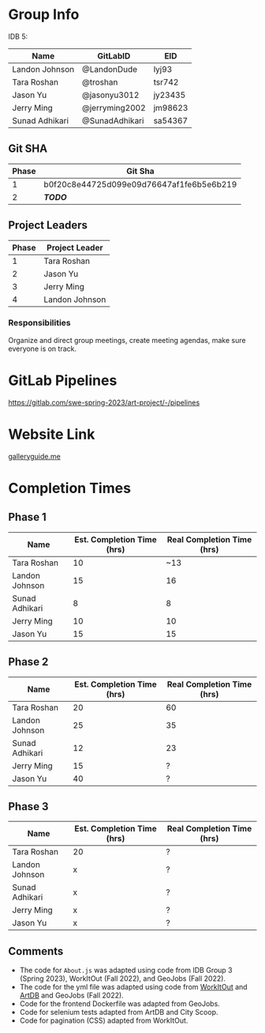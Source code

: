 # Group Info
IDB 5:

| Name             | GitLabID         | EID     |
| ---------------- | ---------------- | ------- |
| Landon Johnson   | @LandonDude      | lyj93   |
| Tara Roshan      | @troshan         | tsr742  |
| Jason Yu         | @jasonyu3012     | jy23435 |
| Jerry Ming       | @jerryming2002   | jm98623 |
| Sunad Adhikari   | @SunadAdhikari   | sa54367 |

## Git SHA

| Phase | Git Sha                                  |
| ----- | ---------------------------------------- |
| 1     | b0f20c8e44725d099e09d76647af1fe6b5e6b219 |
| 2     | ***TODO***                               |

## Project Leaders

| Phase | Project Leader   |
| ----- | ---------------- |
| 1     | Tara Roshan      |
| 2     | Jason Yu         |
| 3     | Jerry Ming       |
| 4     | Landon Johnson   |

### Responsibilities

Organize and direct group meetings, create meeting agendas, make sure everyone is on track.

# GitLab Pipelines

https://gitlab.com/swe-spring-2023/art-project/-/pipelines

# Website Link
[galleryguide.me](http://galleryguide.me)

# Completion Times
## Phase 1

| Name             | Est. Completion Time (hrs) | Real Completion Time (hrs) |
| ---------------- | -------------------------- | -------------------------- |
| Tara Roshan      | 10                         | ~13                        |
| Landon Johnson   | 15                         | 16                         | 
| Sunad Adhikari   | 8                          | 8                          | 
| Jerry Ming       | 10                         | 10                         | 
| Jason Yu         | 15                         | 15                         |

## Phase 2

| Name             | Est. Completion Time (hrs) | Real Completion Time (hrs) |
| ---------------- | -------------------------- | -------------------------- |
| Tara Roshan      | 20                         | 60                         |
| Landon Johnson   |   25                         | 35                          | 
| Sunad Adhikari   | 12                         | 23                         | 
| Jerry Ming       | 15                         | ?                          | 
| Jason Yu         | 40                         | ?                          |

## Phase 3

| Name             | Est. Completion Time (hrs) | Real Completion Time (hrs) |
| ---------------- | -------------------------- | -------------------------- |
| Tara Roshan      | 20                         | ?                          |
| Landon Johnson   | x                          | ?                          | 
| Sunad Adhikari   | x                          | ?                          | 
| Jerry Ming       | x                          | ?                          | 
| Jason Yu         | x                          | ?                          |

## Comments
 - The code for `About.js` was adapted using code from IDB Group 3 (Spring 2023), WorkItOut (Fall 2022), and GeoJobs (Fall 2022).
 - The code for the yml file was adapted using code from [WorkItOut](https://gitlab.com/sriyab/workitout/-/blob/main/.gitlab-ci.yml) and [ArtDB](https://gitlab.com/krent22/idb/-/blob/main/.gitlab-ci.yml) and GeoJobs (Fall 2022).
 - Code for the frontend Dockerfile was adapted from GeoJobs.
 - Code for selenium tests adapted from ArtDB and City Scoop.
 - Code for pagination (CSS) adapted from WorkItOut.
